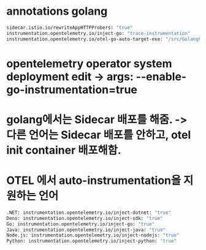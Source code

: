 # annotations golang
```sh
sidecar.istio.io/rewriteAppHTTPProbers: "true"
instrumentation.opentelemetry.io/inject-go: "trace-instrumentation"
instrumentation.opentelemetry.io/otel-go-auto-target-exe: "/src/GolangFileName" # 알아서 타겟팅 및 분석할 golang 파일을 지정하면 됨.
```
# opentelemetry operator system deployment edit -> args: --enable-go-instrumentation=true 

# golang에서는 Sidecar 배포를 해줌. -> 다른 언어는 Sidecar 배포를 안하고, otel init container 배포해함.

# OTEL 에서 auto-instrumentation을 지원하는 언어
```sh
.NET: instrumentation.opentelemetry.io/inject-dotnet: "true"
Deno: instrumentation.opentelemetry.io/inject-sdk: "true"
Go: instrumentation.opentelemetry.io/inject-go: "true"
Java: instrumentation.opentelemetry.io/inject-java: "true"
Node.js: instrumentation.opentelemetry.io/inject-nodejs: "true"
Python: instrumentation.opentelemetry.io/inject-python: "true"
```